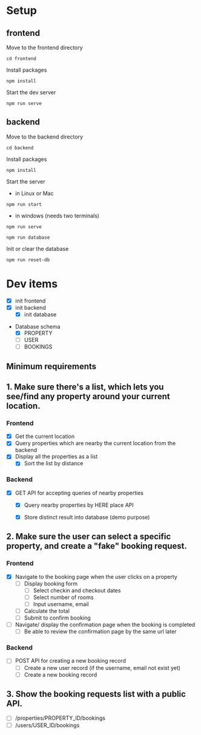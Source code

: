 # Setup
## frontend
Move to the frontend directory
```
cd frontend
```
Install packages
```
npm install
```
Start the dev server
```
npm run serve
```

## backend
Move to the backend directory
```
cd backend
```
Install packages
```
npm install
```
Start the server
- in Linux or Mac
```
npm run start
```
- in windows (needs two terminals)
```
npm run serve
```
```
npm run database
```
Init or clear the database
```
npm run reset-db
```

# Dev items

* [X] init frontend
* [X] init backend
  * [X] init database
* Database schema
  * [X] PROPERTY
  * [ ] USER
  * [ ] BOOKINGS

## Minimum requirements
## 1. Make sure there's a list, which lets you see/find any property around your current location.
### Frontend
* [X] Get the current location
* [X] Query properties which are nearby the current location from the backend
* [X] Display all the properties as a list
  * [X] Sort the list by distance
### Backend
* [X] GET API for accepting queries of nearby properties
  * [X] Query nearby properties by HERE place API
  * [X] Store distinct result into database (demo purpose)


## 2. Make sure the user can select a specific property, and create a "fake" booking request.
### Frontend
* [X] Navigate to the booking page when the user clicks on a property
  * [ ] Display booking form
    * [ ] Select checkin and checkout dates
    * [ ] Select number of rooms
    * [ ] Input username, email
  * [ ] Calculate the total
  * [ ] Submit to confirm booking
* [ ] Navigate/ display the confirmation page when the booking is completed
  * [ ] Be able to review the confirmation page by the same url later
### Backend
* [ ] POST API for creating a new booking record
  * [ ] Create a new user record (if the username, email not exist yet)
  * [ ] Create a new booking record

## 3. Show the booking requests list with a public API.
* [ ] /properties/PROPERTY_ID/bookings
* [ ] /users/USER_ID/bookings
